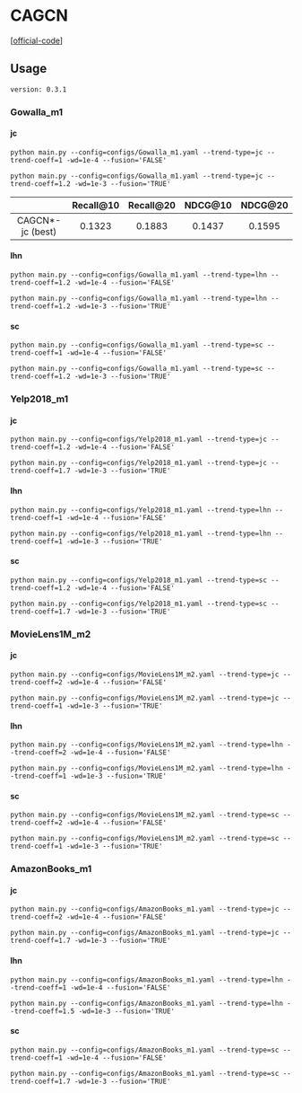 


# CAGCN


[[official-code](https://github.com/YuWVandy/CAGCN)]


## Usage

`version: 0.3.1`



### Gowalla_m1


#### jc

    python main.py --config=configs/Gowalla_m1.yaml --trend-type=jc --trend-coeff=1 -wd=1e-4 --fusion='FALSE'

    python main.py --config=configs/Gowalla_m1.yaml --trend-type=jc --trend-coeff=1.2 -wd=1e-3 --fusion='TRUE'

|                  | Recall@10 | Recall@20 | NDCG@10 | NDCG@20 |
| :--------------: | :-------: | :-------: | :-----: | :-----: |
| CAGCN*-jc (best) |  0.1323   |  0.1883   | 0.1437  | 0.1595  |

#### lhn

    python main.py --config=configs/Gowalla_m1.yaml --trend-type=lhn --trend-coeff=1.2 -wd=1e-4 --fusion='FALSE'

    python main.py --config=configs/Gowalla_m1.yaml --trend-type=lhn --trend-coeff=1.2 -wd=1e-3 --fusion='TRUE'

#### sc

    python main.py --config=configs/Gowalla_m1.yaml --trend-type=sc --trend-coeff=1 -wd=1e-4 --fusion='FALSE'

    python main.py --config=configs/Gowalla_m1.yaml --trend-type=sc --trend-coeff=1.2 -wd=1e-3 --fusion='TRUE'


### Yelp2018_m1


#### jc

    python main.py --config=configs/Yelp2018_m1.yaml --trend-type=jc --trend-coeff=1.2 -wd=1e-4 --fusion='FALSE'

    python main.py --config=configs/Yelp2018_m1.yaml --trend-type=jc --trend-coeff=1.7 -wd=1e-3 --fusion='TRUE'

#### lhn

    python main.py --config=configs/Yelp2018_m1.yaml --trend-type=lhn --trend-coeff=1 -wd=1e-4 --fusion='FALSE'

    python main.py --config=configs/Yelp2018_m1.yaml --trend-type=lhn --trend-coeff=1 -wd=1e-3 --fusion='TRUE'

#### sc

    python main.py --config=configs/Yelp2018_m1.yaml --trend-type=sc --trend-coeff=1.2 -wd=1e-4 --fusion='FALSE'

    python main.py --config=configs/Yelp2018_m1.yaml --trend-type=sc --trend-coeff=1.7 -wd=1e-3 --fusion='TRUE'


### MovieLens1M_m2


#### jc

    python main.py --config=configs/MovieLens1M_m2.yaml --trend-type=jc --trend-coeff=2 -wd=1e-4 --fusion='FALSE'

    python main.py --config=configs/MovieLens1M_m2.yaml --trend-type=jc --trend-coeff=1 -wd=1e-3 --fusion='TRUE'

#### lhn

    python main.py --config=configs/MovieLens1M_m2.yaml --trend-type=lhn --trend-coeff=2 -wd=1e-4 --fusion='FALSE'

    python main.py --config=configs/MovieLens1M_m2.yaml --trend-type=lhn --trend-coeff=1 -wd=1e-3 --fusion='TRUE'

#### sc

    python main.py --config=configs/MovieLens1M_m2.yaml --trend-type=sc --trend-coeff=2 -wd=1e-4 --fusion='FALSE'

    python main.py --config=configs/MovieLens1M_m2.yaml --trend-type=sc --trend-coeff=1 -wd=1e-3 --fusion='TRUE'


### AmazonBooks_m1


#### jc

    python main.py --config=configs/AmazonBooks_m1.yaml --trend-type=jc --trend-coeff=2 -wd=1e-4 --fusion='FALSE'

    python main.py --config=configs/AmazonBooks_m1.yaml --trend-type=jc --trend-coeff=1.7 -wd=1e-3 --fusion='TRUE'

#### lhn

    python main.py --config=configs/AmazonBooks_m1.yaml --trend-type=lhn --trend-coeff=1 -wd=1e-4 --fusion='FALSE'

    python main.py --config=configs/AmazonBooks_m1.yaml --trend-type=lhn --trend-coeff=1.5 -wd=1e-3 --fusion='TRUE'

#### sc

    python main.py --config=configs/AmazonBooks_m1.yaml --trend-type=sc --trend-coeff=1 -wd=1e-4 --fusion='FALSE'

    python main.py --config=configs/AmazonBooks_m1.yaml --trend-type=sc --trend-coeff=1.7 -wd=1e-3 --fusion='TRUE'